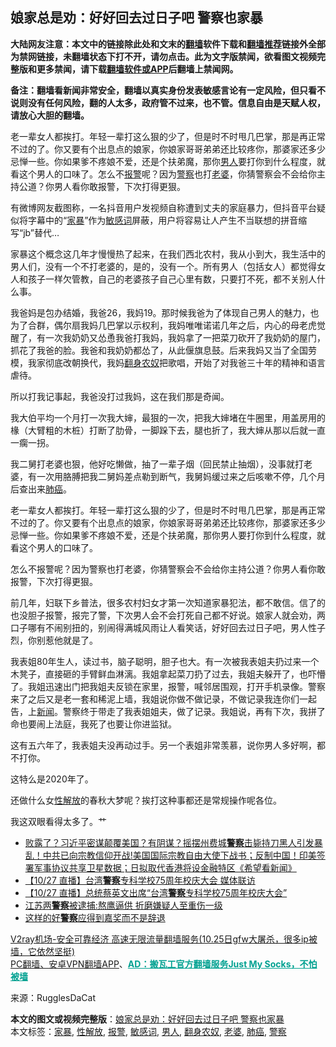  <h2>娘家总是劝：好好回去过日子吧 警察也家暴</h2> <p class="notice"><b>大陆网友注意：本文中的链接除此处和文末的<a href="https://github.com/bannedbook/fanqiang" >翻墙</a>软件下载和<a href="https://github.com/killgcd/justmysocks/blob/master/README.md">翻墙推荐</a>链接外全部为禁网链接，未翻墙状态下打不开，请勿点击。此为文字版禁闻，欲看图文视频完整版和更多禁闻，请下载<a href="https://github.com/bannedbook/fanqiang">翻墙软件或APP</a>后翻墙上禁闻网。</p><p>备注：翻墙看新闻非常安全，翻墙以真实身份发表敏感言论有一定风险，但只看不说则没有任何风险，翻的人太多，政府管不过来，也不管。信息自由是天赋人权，请放心大胆的翻墙。</b></p>  <div class="entry"> <p id="summary">老一辈女人都挨打。年轻一辈打这么狠的少了，但是时不时甩几巴掌，那是再正常不过的了。你又要有个出息点的娘家，你娘家哥哥弟弟还比较疼你，那婆家还多少忌惮一些。你如果爹不疼娘不爱，还是个扶弟魔，那你<a href="https://www.bannedbook.org/bnews/tag/%e7%94%b7%e4%ba%ba/" class="st_tag internal_tag" rel="tag" title="标签 男人 下的日志">男人</a>要打你到什么程度，就看这个男人的口味了。怎么不<a href="https://www.bannedbook.org/bnews/tag/%e6%8a%a5%e8%ad%a6/" class="st_tag internal_tag" rel="tag" title="标签 报警 下的日志">报警</a>呢？因为<a href="https://www.bannedbook.org/bnews/tag/%e8%ad%a6%e5%af%9f/" class="st_tag internal_tag" rel="tag" title="标签 警察 下的日志">警察</a>也打<a href="https://www.bannedbook.org/bnews/tag/%e8%80%81%e5%a9%86/" class="st_tag internal_tag" rel="tag" title="标签 老婆 下的日志">老婆</a>，你猜警察会不会给你主持公道？你男人看你敢报警，下次打得更狠。</p> <p id="conimg"></p> <p>有微博网友截图称，一名抖音用户发视频自称遭到丈夫的家庭暴力，但抖音平台疑似将字幕中的“<a href="https://www.bannedbook.org/bnews/tag/%E5%AE%B6%E6%9A%B4/" class="st_tag internal_tag" rel="tag" title="标签 家暴 下的日志">家暴</a>”作为<a href="https://www.bannedbook.org/bnews/tag/%e6%95%8f%e6%84%9f%e8%af%8d/" class="st_tag internal_tag" rel="tag" title="标签 敏感词 下的日志">敏感词</a>屏蔽，用户将容易让人产生不当联想的拼音缩写“jb”替代…</p> <p>家暴这个概念这几年才慢慢热了起来，在我们西北农村，我从小到大，我生活中的男人们，没有一个不打老婆的，是的，没有一个。所有男人（包括女人）都觉得女人和孩子一样欠管教，自己的老婆孩子自己心里有数，只要打不死，都不关别人什么事。</p>  <p>我爸妈是包办结婚，我爸26，我妈19。那时候我爸为了体现自己男人的魅力，也为了合群，偶尔扇我妈几巴掌以示权利，我妈唯唯诺诺几年之后，内心的母老虎觉醒了，有一次我奶奶又怂恿我爸打我妈，我妈拿了一把菜刀砍开了我奶奶的屋门，抓花了我爸的脸。我爸和我奶奶都怂了，从此偃旗息鼓。后来我妈又当了全国劳模，我家彻底改朝换代，我妈<a href="https://www.bannedbook.org/bnews/tag/%e7%bf%bb%e8%ba%ab%e5%86%9c%e5%a5%b4/" class="st_tag internal_tag" rel="tag" title="标签 翻身农奴 下的日志">翻身农奴</a>把歌唱，开始了对我爸三十年的精神和语言虐待。</p> <p>所以打我记事起，我爸没打过我妈，这在我们那是奇闻。</p> <p>我大伯平均一个月打一次我大婶，最狠的一次，把我大婶堵在牛圈里，用盖房用的椽（大臂粗的木桩）打断了肋骨，一脚跺下去，腿也折了，我大婶从那以后就一直一瘸一拐。</p> <p>我二舅打老婆也狠，他好吃懒做，抽了一辈子烟（回民禁止抽烟），没事就打老婆，有一次用胳膊把我二舅妈差点勒到断气，我舅妈缓过来之后咳嗽不停，几个月后查出来<a href="https://www.bannedbook.org/bnews/tag/%e8%82%ba%e7%99%8c/" class="st_tag internal_tag" rel="tag" title="标签 肺癌 下的日志">肺癌</a>。</p>  <p>老一辈女人都挨打。年轻一辈打这么狠的少了，但是时不时甩几巴掌，那是再正常不过的了。你又要有个出息点的娘家，你娘家哥哥弟弟还比较疼你，那婆家还多少忌惮一些。你如果爹不疼娘不爱，还是个扶弟魔，那你男人要打你到什么程度，就看这个男人的口味了。</p> <p>怎么不报警呢？因为警察也打老婆，你猜警察会不会给你主持公道？你男人看你敢报警，下次打得更狠。</p> <p>前几年，妇联下乡普法，很多农村妇女才第一次知道家暴犯法，都不敢信。信了的也没胆子报警，报完了警，下次男人会不会打死自己都不好说。娘家人就会劝，两口子哪有不闹别扭的，别闹得满城风雨让人看笑话，好好回去过日子吧，男人性子烈，你别惹他就是了。</p> <p>我表姐80年生人，读过书，脑子聪明，胆子也大。有一次被我表姐夫扔过来一个木凳子，直接砸的手臂鲜血淋漓。我姐拿起菜刀扔了过去，我姐夫躲开了，也吓懵了。我姐迅速出门把我姐夫反锁在家里，报警，喊邻居围观，打开手机录像。警察来了之后又是老一套和稀泥上墙，我姐说你做不做记录，不做记录我连你们一起告，上<span class='wp_keywordlink_affiliate'><a href="https://www.bannedbook.org/" title="新闻">新闻</a></span>。警察终于带走了我表姐姐夫，做了记录。我姐说，再有下次，我拼了命也要闹上法庭，我死了也要让你进监狱。</p>  <p>这有五六年了，我表姐夫没再动过手。另一个表姐非常羡慕，说你男人多好啊，都不打你。</p> <p>这特么是2020年了。</p> <p>还做什么女<a href="https://www.bannedbook.org/bnews/tag/%e6%80%a7%e8%a7%a3%e6%94%be/" class="st_tag internal_tag" rel="tag" title="标签 性解放 下的日志">性解放</a>的春秋大梦呢？挨打这种事都还是常规操作呢各位。</p> <p>我这双眼看得太多了。艹</p>  <ul class='op-related-articles' title='相关阅读'> <li><a href='https://www.bannedbook.org/bnews/bannedvideo/20201028/1421537.html' target='_blank'>败露了？习近平密谋颠覆美国？有阴谋？摇摆州费城<b>警察</b>击毙持刀黑人引发暴乱！中共已向宗教信仰开战!美国国际宗教自由大使下战书；反制中国！印美签署军事协议共享卫星数据；日拟取代香港将设金融特区《希望看新闻》</a></li> <li><a href='https://www.bannedbook.org/bnews/bannedvideo/20201027/1420958.html' target='_blank'>【10/27 直播】台湾<b>警察</b>专科学校75周年校庆大会 媒体联访</a></li> <li><a href='https://www.bannedbook.org/bnews/bannedvideo/20201027/1420942.html' target='_blank'>【10/27 直播】总统蔡英文出席“台湾<b>警察</b>专科学校75周年校庆大会”</a></li> <li><a href='https://www.bannedbook.org/bnews/baitai/20201025/1420022.html' target='_blank'>江苏两<b>警察</b>被逮捕:熬鹰逼供 折磨嫌疑人至重伤一级</a></li> <li><a href='https://www.bannedbook.org/bnews/cnnews/20201025/1420019.html' target='_blank'>这样的好<b>警察</b>应得到嘉奖而不是辞退</a></li> </ul> <p class="texttj"> <a href="https://www.bannedbook.org/forum23/topic22702.html" target="_blank">V2ray机场-安全可靠经济 高速无限流量翻墙服务(10.25日gfw大屠杀，很多ip被墙，它依然坚挺)</a><br/> <a href="https://github.com/bannedbook/fanqiang/wiki/%E7%A6%81%E9%97%BB%E7%BD%91%E5%AE%89%E5%8D%93%E7%BF%BB%E5%A2%99%E6%96%B0%E9%97%BBAPP" target="_blank">PC翻墙、安卓VPN翻墙APP</a>、<span onclick="window.open('https://github.com/killgcd/justmysocks/blob/master/README.md')" style="font-weight:bold;color:#00A191;cursor:pointer;text-decoration:underline;outline:none">AD：搬瓦工官方翻墙服务Just My Socks，不怕被墙</span></p><p> 来源：RugglesDaCat </p><a name='sharetosocial'></a>       <div><b>本文的图文或视频完整版</b>：<a href='https://www.bannedbook.org/bnews/comments/20201028/1421547.html'>娘家总是劝：好好回去过日子吧 警察也家暴</a></div>  </div><!--END ENTRY--> <div class="postfooter"> <div>本文标签：<a href="https://www.bannedbook.org/bnews/tag/%E5%AE%B6%E6%9A%B4/" rel="tag">家暴</a>, <a href="https://www.bannedbook.org/bnews/tag/%e6%80%a7%e8%a7%a3%e6%94%be/" rel="tag">性解放</a>, <a href="https://www.bannedbook.org/bnews/tag/%e6%8a%a5%e8%ad%a6/" rel="tag">报警</a>, <a href="https://www.bannedbook.org/bnews/tag/%e6%95%8f%e6%84%9f%e8%af%8d/" rel="tag">敏感词</a>, <a href="https://www.bannedbook.org/bnews/tag/%e7%94%b7%e4%ba%ba/" rel="tag">男人</a>, <a href="https://www.bannedbook.org/bnews/tag/%e7%bf%bb%e8%ba%ab%e5%86%9c%e5%a5%b4/" rel="tag">翻身农奴</a>, <a href="https://www.bannedbook.org/bnews/tag/%e8%80%81%e5%a9%86/" rel="tag">老婆</a>, <a href="https://www.bannedbook.org/bnews/tag/%e8%82%ba%e7%99%8c/" rel="tag">肺癌</a>, <a href="https://www.bannedbook.org/bnews/tag/%e8%ad%a6%e5%af%9f/" rel="tag">警察</a></div>  </div><!--END POSTFOOTER--> 